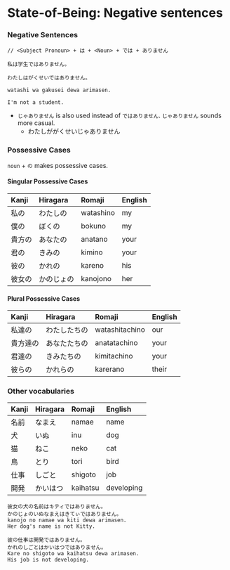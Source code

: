 # State-of-Being: Negative sentences

### Negative Sentences

```text
// <Subject Pronoun> + は + <Noun> + では + ありません

私は学生ではありません。

わたしはがくせいではありません。

watashi wa gakusei dewa arimasen.

I'm not a student.
```

* `じゃありません` is also used instead of `ではありません`. `じゃありません` sounds more casual.
  * わたしががくせいじゃありません

### Possessive Cases

`noun` + `の` makes possessive cases.

#### Singular Possessive Cases

| Kanji | Hiragara | Romaji | English |
| :--- | :--- | :--- | :--- |
| 私の | わたしの | watashino | my |
| 僕の | ぼくの | bokuno | my |
| 貴方の | あなたの | anatano | your |
| 君の | きみの | kimino | your |
| 彼の | かれの | kareno | his |
| 彼女の | かのじょの | kanojono | her |

#### Plural Possessive Cases

| Kanji | Hiragara | Romaji | English |
| :--- | :--- | :--- | :--- |
| 私達の | わたしたちの | watashitachino | our |
| 貴方達の | あなたたちの | anatatachino | your |
| 君達の | きみたちの | kimitachino | your |
| 彼らの | かれらの | karerano | their |

### Other vocabularies

| Kanji | Hiragara | Romaji | English |
| :--- | :--- | :--- | :--- |
| 名前 | なまえ | namae | name |
| 犬 | いぬ | inu | dog |
| 猫 | ねこ | neko | cat |
| 鳥 | とり | tori | bird |
| 仕事 | しごと | shigoto | job |
| 開発 | かいはつ | kaihatsu | developing |

```text
彼女の犬の名前はキティではありません。
かのじょのいぬなまえはきてぃではありません。
kanojo no namae wa kiti dewa arimasen.
Her dog's name is not Kitty.

彼の仕事は開発ではありません。
かれのしごとはかいはつではありません。
Kare no shigoto wa kaihatsu dewa arimasen.
His job is not developing.
```



